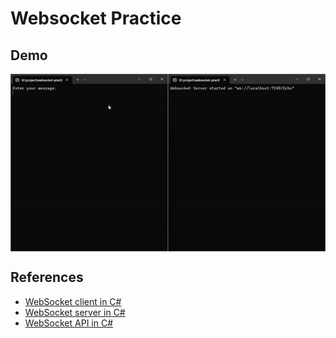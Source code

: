 # Websocket Practice

## Demo
<img src="./demo.gif" align="center"/>

## References
- [WebSocket client in C#](https://youtu.be/TjfFPMCPBVg?si=z6ve8-1ynSjBBHll)
- [WebSocket server in C#](https://youtu.be/ThiAQAB5Dp4?si=sOq0rjSY3ZNWLI0W)
- [WebSocket API in C#](https://youtu.be/hNoCIW4iM10?si=KWr6BQVrgP6vdnCJ&t=10312)